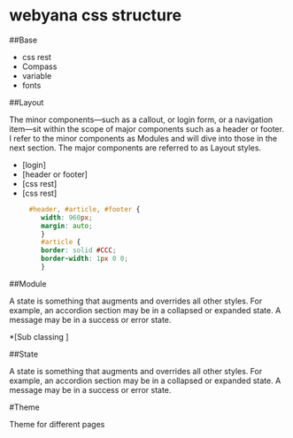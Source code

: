 webyana css structure
====================================

##Base

* css rest
* Compass
* variable
* fonts



##Layout

The minor components—such as
a callout, or login form, or a navigation item—sit within the scope
of major components such as a header or footer. I refer to the minor
components as Modules and will dive into those in the next section.
The major components are referred to as Layout styles.

* [login]
* [header or footer]
* [css rest]
* [css rest]



```css
	 #header, #article, #footer {
		width: 960px;
		margin: auto;
		}
		#article {
		border: solid #CCC;
		border-width: 1px 0 0;
		}
```

##Module

A state is something that augments and overrides all other styles.
For example, an accordion section may be in a collapsed or expanded
state. A message may be in a success or error state.

*[Sub classing ]

##State

A state is something that augments and overrides all other styles.
For example, an accordion section may be in a collapsed or expanded
state. A message may be in a success or error state.



#Theme

Theme for different pages
